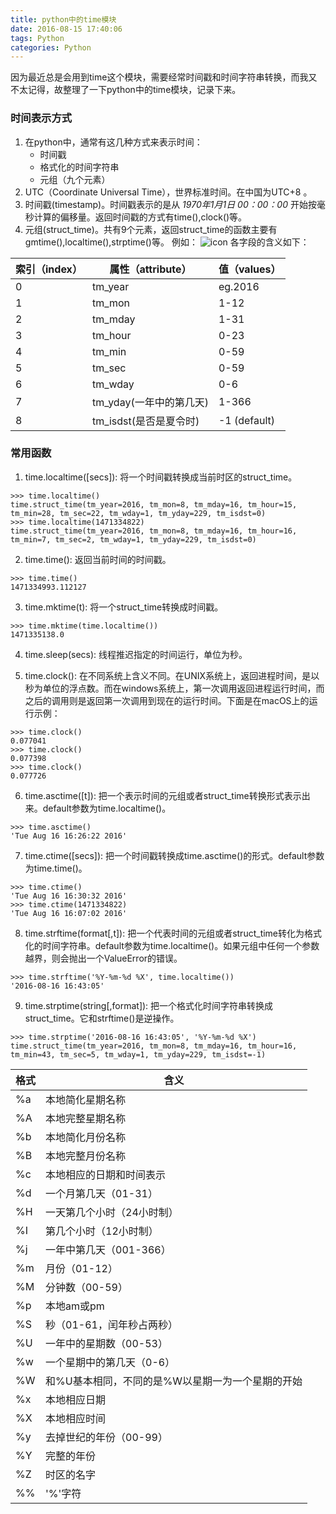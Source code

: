 ```yaml
---
title: python中的time模块
date: 2016-08-15 17:40:06
tags: Python
categories: Python
---
```


因为最近总是会用到time这个模块，需要经常时间戳和时间字符串转换，而我又不太记得，故整理了一下python中的time模块，记录下来。

### 时间表示方式
<!-- more -->

1. 在python中，通常有这几种方式来表示时间：
    * 时间戳
    * 格式化的时间字符串
    * 元组（九个元素）
2. UTC（Coordinate Universal Time），世界标准时间。在中国为UTC+8 。
3. 时间戳(timestamp)。时间戳表示的是从 *1970年1月1日 00：00：00* 开始按毫秒计算的偏移量。返回时间戳的方式有time(),clock()等。
4. 元组(struct_time)。共有9个元素，返回struct_time的函数主要有gmtime(),localtime(),strptime()等。
  例如：
  ![icon](http://i2.buimg.com/4851/f3eb5255fd74f548.png)
  各字段的含义如下：

| 索引（index） | 属性（attribute）    | 值（values）    |
| --------- | ---------------- | ------------ |
| 0         | tm_year          | eg.2016      |
| 1         | tm_mon           | 1-12         |
| 2         | tm_mday          | 1-31         |
| 3         | tm_hour          | 0-23         |
| 4         | tm_min           | 0-59         |
| 5         | tm_sec           | 0-59         |
| 6         | tm_wday          | 0-6          |
| 7         | tm_yday(一年中的第几天) | 1-366        |
| 8         | tm_isdst(是否是夏令时) | -1 (default) |

### 常用函数

1. time.localtime([secs]): 将一个时间戳转换成当前时区的struct_time。
```
>>> time.localtime()
time.struct_time(tm_year=2016, tm_mon=8, tm_mday=16, tm_hour=15, tm_min=28, tm_sec=22, tm_wday=1, tm_yday=229, tm_isdst=0)
>>> time.localtime(1471334822)
time.struct_time(tm_year=2016, tm_mon=8, tm_mday=16, tm_hour=16, tm_min=7, tm_sec=2, tm_wday=1, tm_yday=229, tm_isdst=0)
```

2. time.time(): 返回当前时间的时间戳。
```
>>> time.time()
1471334993.112127
```

3. time.mktime(t): 将一个struct_time转换成时间戳。
```
>>> time.mktime(time.localtime())
1471335138.0
```

4. time.sleep(secs): 线程推迟指定的时间运行，单位为秒。

5. time.clock(): 在不同系统上含义不同。在UNIX系统上，返回进程时间，是以秒为单位的浮点数。而在windows系统上，第一次调用返回进程运行时间，而之后的调用则是返回第一次调用到现在的运行时间。下面是在macOS上的运行示例：
```
>>> time.clock()
0.077041
>>> time.clock()
0.077398
>>> time.clock()
0.077726
```

6. time.asctime([t]): 把一个表示时间的元组或者struct_time转换形式表示出来。default参数为time.localtime()。
```
>>> time.asctime()
'Tue Aug 16 16:26:22 2016'
```

7. time.ctime([secs]): 把一个时间戳转换成time.asctime()的形式。default参数为time.time()。
```
>>> time.ctime()
'Tue Aug 16 16:30:32 2016'
>>> time.ctime(1471334822)
'Tue Aug 16 16:07:02 2016'
```

8. time.strftime(format[,t]): 把一个代表时间的元组或者struct_time转化为格式化的时间字符串。default参数为time.localtime()。如果元组中任何一个参数越界，则会抛出一个ValueError的错误。
```
>>> time.strftime('%Y-%m-%d %X', time.localtime())
'2016-08-16 16:43:05'
```

9. time.strptime(string[,format]): 把一个格式化时间字符串转换成struct_time。它和strftime()是逆操作。
```
>>> time.strptime('2016-08-16 16:43:05', '%Y-%m-%d %X')
time.struct_time(tm_year=2016, tm_mon=8, tm_mday=16, tm_hour=16, tm_min=43, tm_sec=5, tm_wday=1, tm_yday=229, tm_isdst=-1)
```

| 格式   | 含义                         |
| ---- | -------------------------- |
| %a   | 本地简化星期名称                   |
| %A   | 本地完整星期名称                   |
| %b   | 本地简化月份名称                   |
| %B   | 本地完整月份名称                   |
| %c   | 本地相应的日期和时间表示               |
| %d   | 一个月第几天（01-31）              |
| %H   | 一天第几个小时（24小时制）             |
| %I   | 第几个小时（12小时制）               |
| %j   | 一年中第几天（001-366）            |
| %m   | 月份（01-12）                  |
| %M   | 分钟数（00-59）                 |
| %p   | 本地am或pm                    |
| %S   | 秒（01-61，闰年秒占两秒）            |
| %U   | 一年中的星期数（00-53）             |
| %w   | 一个星期中的第几天（0-6）             |
| %W   | 和%U基本相同，不同的是%W以星期一为一个星期的开始 |
| %x   | 本地相应日期                     |
| %X   | 本地相应时间                     |
| %y   | 去掉世纪的年份（00-99）             |
| %Y   | 完整的年份                      |
| %Z   | 时区的名字                      |
| %%   | '%'字符                      |
